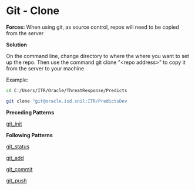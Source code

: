 # Git - Clone

**Forces:** When using git, as source control, repos will need to be copied from the server

**Solution**

On the command line, change directory to where the where you want to set up the repo. Then use the command git clone "\<repo address\>" to copy it from the server to your machine

Example:

```bash
cd C:/Users/ITR/Oracle/ThreatResponse/Predicts
```

```bash
git clone "git@oracle.isd.snil:ITR/PredictsDev
```

**Preceding Patterns**

[git_init](./git_init.md)

**Following Patterns**

[git_status](./git_status.md)

[git_add](./git_add.md)

[git_commit](./git_commit)

[git_push](./git.push)
